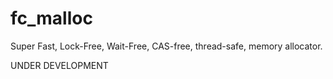 fc_malloc
=========

Super Fast, Lock-Free, Wait-Free, CAS-free, thread-safe, memory allocator. 

UNDER DEVELOPMENT
